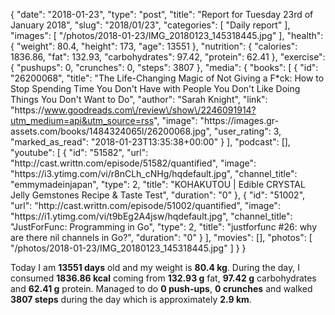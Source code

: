 {
    "date": "2018-01-23",
    "type": "post",
    "title": "Report for Tuesday 23rd of January 2018",
    "slug": "2018\/01\/23",
    "categories": [
        "Daily report"
    ],
    "images": [
        "\/photos\/2018-01-23\/IMG_20180123_145318445.jpg"
    ],
    "health": {
        "weight": 80.4,
        "height": 173,
        "age": 13551
    },
    "nutrition": {
        "calories": 1836.86,
        "fat": 132.93,
        "carbohydrates": 97.42,
        "protein": 62.41
    },
    "exercise": {
        "pushups": 0,
        "crunches": 0,
        "steps": 3807
    },
    "media": {
        "books": [
            {
                "id": "26200068",
                "title": "The Life-Changing Magic of Not Giving a F*ck: How to Stop Spending Time You Don't Have with People You Don't Like Doing Things You Don't Want to Do",
                "author": "Sarah Knight",
                "link": "https:\/\/www.goodreads.com\/review\/show\/2246091914?utm_medium=api&utm_source=rss",
                "image": "https:\/\/images.gr-assets.com\/books\/1484324065l\/26200068.jpg",
                "user_rating": 3,
                "marked_as_read": "2018-01-23T13:35:38+00:00"
            }
        ],
        "podcast": [],
        "youtube": [
            {
                "id": "51582",
                "url": "http:\/\/cast.writtn.com\/episode\/51582\/quantified",
                "image": "https:\/\/i3.ytimg.com\/vi\/r8nCLh_cNHg\/hqdefault.jpg",
                "channel_title": "emmymadeinjapan",
                "type": 2,
                "title": "KOHAKUTOU | Edible CRYSTAL Jelly Gemstones Recipe & Taste Test",
                "duration": "0"
            },
            {
                "id": "51002",
                "url": "http:\/\/cast.writtn.com\/episode\/51002\/quantified",
                "image": "https:\/\/i1.ytimg.com\/vi\/t9bEg2A4jsw\/hqdefault.jpg",
                "channel_title": "JustForFunc: Programming in Go",
                "type": 2,
                "title": "justforfunc #26: why are there nil channels in Go?",
                "duration": "0"
            }
        ],
        "movies": [],
        "photos": [
            "\/photos\/2018-01-23\/IMG_20180123_145318445.jpg"
        ]
    }
}

Today I am <strong>13551 days</strong> old and my weight is <strong>80.4 kg</strong>. During the day, I consumed <strong>1836.86 kcal</strong> coming from <strong>132.93 g</strong> fat, <strong>97.42 g</strong> carbohydrates and <strong>62.41 g</strong> protein. Managed to do <strong>0 push-ups</strong>, <strong>0 crunches</strong> and walked <strong>3807 steps</strong> during the day which is approximately <strong>2.9 km</strong>.
